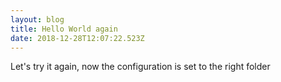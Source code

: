 ```yaml
---
layout: blog
title: Hello World again
date: 2018-12-28T12:07:22.523Z
---
```

Let's try it again, now the configuration is set to the right folder

